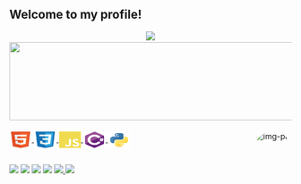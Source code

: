 ## Welcome to my profile!
<div align="center">
  <a href="https://github.com/w1ze55">
  <img height="180em" src="https://github-readme-stats.vercel.app/api?username=w1ze55&show_icons=true&theme=blue-green&include_all_commits=true&count_private=true"/>
  <img height="140em" width="600em" src="https://github-readme-stats.vercel.app/api/top-langs/?username=w1ze55&layout=compact&langs_count=7&theme=blue-green"/>
</div>
<div style="display: inline_block"><br>
  <img align="center" alt="img-HTML" height="30" width="40" src="https://raw.githubusercontent.com/devicons/devicon/master/icons/html5/html5-original.svg">
  <img align="center" alt="img-CSS" height="30" width="40" src="https://raw.githubusercontent.com/devicons/devicon/master/icons/css3/css3-original.svg">
  <img align="center" alt="img-Js" height="30" width="40" src="https://raw.githubusercontent.com/devicons/devicon/master/icons/javascript/javascript-plain.svg">
  <img align="center" alt="img-Csharp" height="30" width="40" src="https://raw.githubusercontent.com/devicons/devicon/master/icons/csharp/csharp-original.svg">
  <img align="center" alt="img-Python" height="30" width="40" src="https://raw.githubusercontent.com/devicons/devicon/master/icons/python/python-original.svg">
  <img align="right" alt="img-pic" height="150" style="border-radius: 50px;" src="https://cdn.discordapp.com/avatars/416345280296779777/cfadff8981bdbdad830807cad71ba97f.png?size=2048">
</div>
  
  ##
 
<div> 
  <a href="https://www.youtube.com/channel/UCLGP-hTAiYSGnGW2gn-b1RA" target="_blank"><img src="https://img.shields.io/badge/YouTube-FF0000?style=for-the-badge&logo=youtube&logoColor=white" target="_blank"></a>
  <a href="https://instagram.com/w1ze55" target="_blank"><img src="https://img.shields.io/badge/-Instagram-%23E4405F?style=for-the-badge&logo=instagram&logoColor=white" target="_blank"></a>
 	<a href="https://www.twitch.tv/w1ze_exe" target="_blank"><img src="https://img.shields.io/badge/Twitch-9146FF?style=for-the-badge&logo=twitch&logoColor=white" target="_blank"></a>
 <a href="https://discord.gg/e6TaS82a8A" target="_blank"><img src="https://img.shields.io/badge/Discord-7289DA?style=for-the-badge&logo=discord&logoColor=white" target="_blank"></a> 
<a href = "mailto:contatocacauezin@gmail.com@gmail.com"><img src="https://img.shields.io/badge/-Gmail-%23333?style=for-the-badge&logo=gmail&logoColor=white" target="_blank">
</a>
<a href = "https://steamcommunity.com/id/w1ze_exe/" target="_blank"><img src="https://img.shields.io/badge/Steam-000000?style=for-the-badge&logo=steam&logoColor=white" target="_blank">
</a>
</div>
